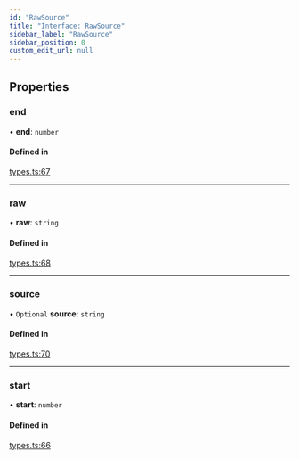 ```yaml
---
id: "RawSource"
title: "Interface: RawSource"
sidebar_label: "RawSource"
sidebar_position: 0
custom_edit_url: null
---
```


## Properties

### end

• **end**: `number`

#### Defined in

[types.ts:67](https://github.com/sonofmagic/weapp-tailwindcss/blob/54db673b/src/types.ts#L67)

___

### raw

• **raw**: `string`

#### Defined in

[types.ts:68](https://github.com/sonofmagic/weapp-tailwindcss/blob/54db673b/src/types.ts#L68)

___

### source

• `Optional` **source**: `string`

#### Defined in

[types.ts:70](https://github.com/sonofmagic/weapp-tailwindcss/blob/54db673b/src/types.ts#L70)

___

### start

• **start**: `number`

#### Defined in

[types.ts:66](https://github.com/sonofmagic/weapp-tailwindcss/blob/54db673b/src/types.ts#L66)
